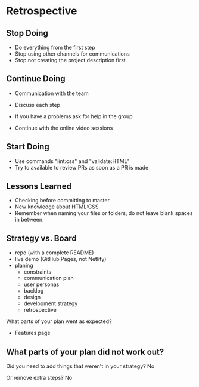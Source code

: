 # Retrospective

<!--
  compare your Development Strategy to your Project Board
  how different was your planned tasks from what you actually built?
  building something very different from your plan is not a bad thing!
  what counts is that you learn from your mistakes and make a better plan next time.
-->

## Stop Doing

- Do everything from the first step
- Stop using other channels for communications
- Stop not creating the project description first

## Continue Doing

- Communication with the team
- Discuss each step

- If you have a problems ask for help in the group
- Continue with the online video sessions

## Start Doing

- Use commands "lint:css" and "validate:HTML"
- Try to available to review PRs as soon as a PR is made

## Lessons Learned

- Checking before committing to master
- New knowledge about HTML:CSS
- Remember when naming your files or folders, do not leave blank spaces in
  between.

## Strategy vs. Board

- repo (with a complete README)
- live demo (GitHub Pages, not Netlify)
- planing
  - constraints
  - communication plan
  - user personas
  - backlog
  - design
  - development strategy
  - retrospective

What parts of your plan went as expected?

- Features page

## What parts of your plan did not work out?

Did you need to add things that weren't in your strategy? No

Or remove extra steps? No
